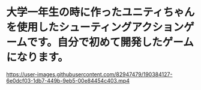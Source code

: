 # 大学一年生の時に作ったユニティちゃんを使用したシューティングアクションゲームです。自分で初めて開発したゲームになります。

https://user-images.githubusercontent.com/82947479/190384127-6e0dcf03-1db7-449b-9eb5-00e84454c403.mp4


